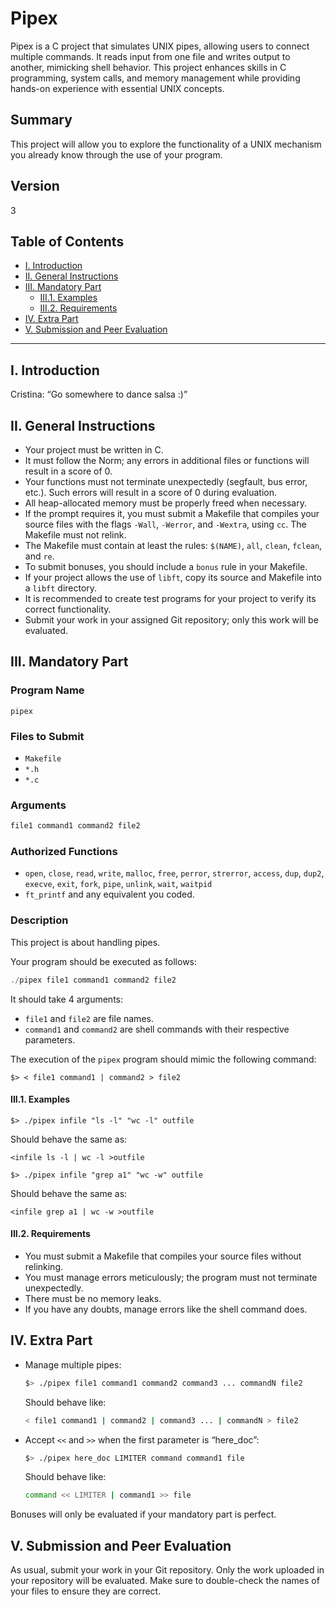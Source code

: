 # Pipex
Pipex is a C project that simulates UNIX pipes, allowing users to connect multiple commands. It reads input from one file and writes output to another, mimicking shell behavior. This project enhances skills in C programming, system calls, and memory management while providing hands-on experience with essential UNIX concepts.

## Summary
This project will allow you to explore the functionality of a UNIX mechanism you already know through the use of your program.

## Version
3

## Table of Contents
- [I. Introduction](#i-introduction)
- [II. General Instructions](#ii-general-instructions)
- [III. Mandatory Part](#iii-mandatory-part)
  - [III.1. Examples](#iii1-examples)
  - [III.2. Requirements](#iii2-requirements)
- [IV. Extra Part](#iv-extra-part)
- [V. Submission and Peer Evaluation](#v-submission-and-peer-evaluation)

---

## I. Introduction
Cristina: “Go somewhere to dance salsa :)”

## II. General Instructions
- Your project must be written in C.
- It must follow the Norm; any errors in additional files or functions will result in a score of 0.
- Your functions must not terminate unexpectedly (segfault, bus error, etc.). Such errors will result in a score of 0 during evaluation.
- All heap-allocated memory must be properly freed when necessary.
- If the prompt requires it, you must submit a Makefile that compiles your source files with the flags `-Wall`, `-Werror`, and `-Wextra`, using `cc`. The Makefile must not relink.
- The Makefile must contain at least the rules: `$(NAME)`, `all`, `clean`, `fclean`, and `re`.
- To submit bonuses, you should include a `bonus` rule in your Makefile.
- If your project allows the use of `libft`, copy its source and Makefile into a `libft` directory.
- It is recommended to create test programs for your project to verify its correct functionality.
- Submit your work in your assigned Git repository; only this work will be evaluated.

## III. Mandatory Part

### Program Name
`pipex`

### Files to Submit
- `Makefile`
- `*.h`
- `*.c`

### Arguments
```c
file1 command1 command2 file2
```

### Authorized Functions
- `open`, `close`, `read`, `write`, `malloc`, `free`, `perror`, `strerror`, `access`, `dup`, `dup2`, `execve`, `exit`, `fork`, `pipe`, `unlink`, `wait`, `waitpid`
- `ft_printf` and any equivalent you coded.

### Description
This project is about handling pipes.

Your program should be executed as follows:
```c
./pipex file1 command1 command2 file2
```
It should take 4 arguments:
- `file1` and `file2` are file names.
- `command1` and `command2` are shell commands with their respective parameters.

The execution of the `pipex` program should mimic the following command:
```
$> < file1 command1 | command2 > file2
```

#### III.1. Examples
```
$> ./pipex infile "ls -l" "wc -l" outfile
```
Should behave the same as:
```
<infile ls -l | wc -l >outfile
```
```
$> ./pipex infile "grep a1" "wc -w" outfile
```
Should behave the same as:
```
<infile grep a1 | wc -w >outfile
```
#### III.2. Requirements
- You must submit a Makefile that compiles your source files without relinking.
- You must manage errors meticulously; the program must not terminate unexpectedly.
- There must be no memory leaks.
- If you have any doubts, manage errors like the shell command does.

## IV. Extra Part
- Manage multiple pipes:
    ```bash
    $> ./pipex file1 command1 command2 command3 ... commandN file2
    ```
  Should behave like:
    ```bash
    < file1 command1 | command2 | command3 ... | commandN > file2
    ```

- Accept `<<` and `>>` when the first parameter is “here_doc”:
    ```bash
    $> ./pipex here_doc LIMITER command command1 file
    ```
  Should behave like:
    ```bash
    command << LIMITER | command1 >> file
    ```

Bonuses will only be evaluated if your mandatory part is perfect.

## V. Submission and Peer Evaluation
As usual, submit your work in your Git repository. Only the work uploaded in your repository will be evaluated. Make sure to double-check the names of your files to ensure they are correct.

